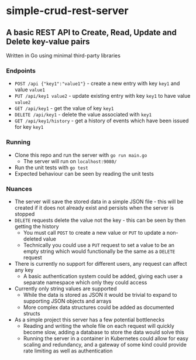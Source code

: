 # simple-crud-rest-server

## A basic REST API to Create, Read, Update and Delete key-value pairs
Written in Go using minimal third-party libraries

### Endpoints

- `POST /api {"key1":"value1"}` - create a new entry with key `key1` and value `value1`
- `PUT /api/key1 value2` - update existing entry with key `key1` to have value `value2`
- `GET /api/key1` - get the value of key `key1`
- `DELETE /api/key1` - delete the value associated with `key1`
- `GET /api/key1/history` - get a history of events which have been issued for key `key1`

### Running

- Clone this repo and run the server with `go run main.go`
    - The server will run on `localhost:9080/`
- Run the unit tests with `go test`
- Expected behaviour can be seen by reading the unit tests

### Nuances

- The server will save the stored data in a simple JSON file - this will be created if it does not already exist and persists when the server is stopped
- `DELETE` requests delete the value not the key - this can be seen by then getting the history
    - You must call `POST` to create a new value or `PUT` to update a non-deleted value
    - Technically you could use a `PUT` request to set a value to be an empty string which would functionally be the same as a `DELETE` request
- There is currently no support for different users, any request can affect any key
    - A basic authentication system could be added, giving each user a separate namespace which only they could access
- Currently only string values are supported
    - While the data is stored as JSON it would be trivial to expand to supporting JSON objects and arrays
    - More complex data structures could be added as documented structs
- As a simple project this server has a few potential bottlenecks
    - Reading and writing the whole file on each request will quickly become slow, adding a database to store the data would solve this
    - Running the server in a container in Kubernetes could allow for easy scaling and redundancy, and a gateway of some kind could provide rate limiting as well as authentication
